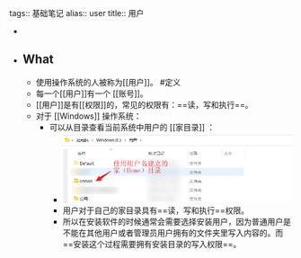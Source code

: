 tags:: 基础笔记
alias:: user
title:: 用户

-
- ## What
	- 使用操作系统的人被称为[[用户]]。 #定义
	- 每一个[[用户]]有一个 [[账号]]。
	- [[用户]]是有[[权限]]的，常见的权限有：==读，写和执行==。
	- 对于 [[Windows]] 操作系统：
		- 可以从目录查看当前系统中用户的 [[家目录]] ：
			- ![家目录](../assets/image_1670324447764_0.png)
			- 用户对于自己的家目录具有==读，写和执行==权限。
			- 所以在安装软件的时候通常会需要选择安装用户，因为普通用户是不能在其他用户或者管理员用户拥有的文件夹里写入内容的。而==安装这个过程需要拥有安装目录的写入权限==。